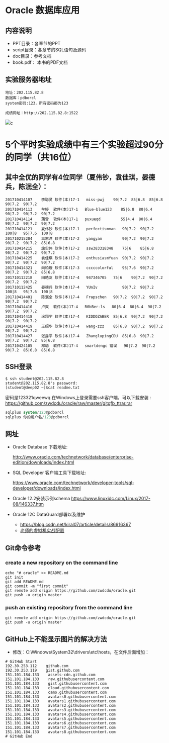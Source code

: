 # Oracle 数据库应用


## 内容说明

- PPT目录：各章节的PPT
- script目录：各章节的SQL语句及源码
- doc目录：参考文档
- book.pdf： 本书的PDF文档

## 实验服务器地址

```flow js
地址：202.115.82.8
数据库：pdborcl
system密码:123，所有密码都为123

成绩网址：http://202.115.82.8:1522

````
![](./img/timg.gif)c 
# 5个平时实验成绩中有三个实验超过90分的同学（共16位）
## 其中全优的同学有4位同学（夏伟钞，袁佳琪，晏德兵，陈泯全）：
```
201710414107	李聪灵	软件(本)17-1	miss-pwj	90|7.2	85|6.8	85|6.8	90|7.2	90|7.2
201710414113	牟婷	软件(本)17-1	Blue-blue123	85|6.8	80|6.4	90|7.2	90|7.2	90|7.2
201710414114	蒲雪	软件(本)17-1	puxueqd	        55|4.4	80|6.4	90|7.2	90|7.2	90|7.2
201710414121	夏伟钞	软件(本)17-1	perfectismman	90|7.2	90|7.2	100|8	95|7.6	100|8
201710215204	高志洋	软件(本)17-2	yangyam	        90|7.2	90|7.2	90|7.2	90|7.2	85|6.8
201710414215	施实伟	软件(本)17-2	ssw383318348	75|6	85|6.8	90|7.2	90|7.2	90|7.2
201710414225	袁佳琪	软件(本)17-2	enthusiasmYuan	90|7.2	90|7.2	90|7.2	90|7.2	90|7.2
201710414321	向柏璇	软件(本)17-3	cccccolorful	95|7.6	90|7.2	90|7.2	90|7.2	85|6.8
201710112218	田皓友	软件(本)17-4	947346705	75|6	90|7.2	90|7.2	90|7.2	90|7.2
201710112425	晏德兵	软件(本)17-4	YUnIv	        90|7.2	90|7.2	100|8	95|7.6	100|8
201710414401	陈泯全	软件(本)17-4	Frapschen	90|7.2	90|7.2	90|7.2	90|7.2	90|7.2
201710414410	卢爽	软件(本)17-4	R0bBer-ls	80|6.4	80|6.4	90|7.2	90|7.2	90|7.2
201710414418	涂翔宇	软件(本)17-4	KIDDOZABER	85|6.8	90|7.2	90|7.2	90|7.2	90|7.2
201710414419	王绍华	软件(本)17-4	wang-zzz	85|6.8	90|7.2	90|7.2	90|7.2	90|7.2
201710414427	张露平	软件(本)17-4	ZhanglupingCDU	85|6.8	90|7.2	90|7.2	90|7.2	85|6.8
201710424105	邓聪	软件(本)17-4	smartdengc 错误	90|7.2	90|7.2	90|7.2	85|6.8	85|6.8
```
## SSH登录
```shell
$ ssh student@202.115.82.8
student@202.115.82.8's password:
[student@deep02 ~]$cat readme.txt

```
密码是123321qweewq
在Windows上登录需要ssh客户端，可以下载安装 : 
https://github.com/zwdcdu/oracle/raw/master/gitgfb_ttrar.rar

```sql
sqlplus system/123@pdborcl
sqlplus 你的用户名/123@pdborcl
```

## 网址
- Oracle Database 下载地址:

    http://www.oracle.com/technetwork/database/enterprise-edition/downloads/index.html

- SQL Developer 客户端工具下载地址:

    https://www.oracle.com/technetwork/developer-tools/sql-developer/downloads/index.html
    
- Oracle 12.2安装示例schema
    https://www.linuxidc.com/Linux/2017-08/146337.htm
    
 - Oracle 12C DataGuard部署以及维护
    - https://blog.csdn.net/kiral07/article/details/86916367
    - [老师的虚拟机实战配置](./doc/Oracle12c%20DataGuard实际配置.md)
## Git命令参考

### create a new repository on the command line
```shell
echo "# oracle" >> README.md
git init
git add README.md
git commit -m "first commit"
git remote add origin https://github.com/zwdcdu/oracle.git
git push -u origin master
```

### push an existing repository from the command line
```shell
git remote add origin https://github.com/zwdcdu/oracle.git
git push -u origin master
```

## GitHub上不能显示图片的解决方法
- 修改：C:\Windows\System32\drivers\etc\hosts，在文件后面增加：
```
# GitHub Start 
192.30.253.112    github.com 
192.30.253.119    gist.github.com
151.101.184.133    assets-cdn.github.com
151.101.184.133    raw.githubusercontent.com
151.101.184.133    gist.githubusercontent.com
151.101.184.133    cloud.githubusercontent.com
151.101.184.133    camo.githubusercontent.com
151.101.184.133    avatars0.githubusercontent.com
151.101.184.133    avatars1.githubusercontent.com
151.101.184.133    avatars2.githubusercontent.com
151.101.184.133    avatars3.githubusercontent.com
151.101.184.133    avatars4.githubusercontent.com
151.101.184.133    avatars5.githubusercontent.com
151.101.184.133    avatars6.githubusercontent.com
151.101.184.133    avatars7.githubusercontent.com
151.101.184.133    avatars8.githubusercontent.com
# GitHub End
```